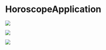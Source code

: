 # HoroscopeApplication



![](https://github.com/Sayranii/HoroscopeApplication/blob/main/screenshot-2021-12-30_15.28.07.979.png=640x800)


![](https://github.com/Sayranii/HoroscopeApplication/blob/main/screenshot-2021-12-30_15.28.15.557.png?raw=true)


![](https://github.com/Sayranii/HoroscopeApplication/blob/main/screenshot-2021-12-30_15.28.31.325.png?raw=true)
